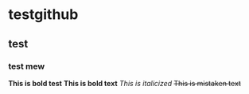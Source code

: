 # testgithub
## test
### test mew
**This is bold test**
__This is bold text__
*This is italicized*
~~This is mistaken text~~
